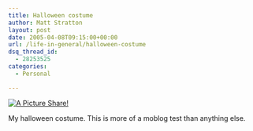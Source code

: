 ```yaml
---
title: Halloween costume
author: Matt Stratton
layout: post
date: 2005-04-08T09:15:00+00:00
url: /life-in-general/halloween-costume
dsq_thread_id:
  - 28253525
categories:
  - Personal

---
```

<div class="flickrEmailPost">
  <a href="http://www.flickr.com/photos/mugsy/8808110/" title="A Picture Share!"><img src="http://photos4.flickr.com/8808110_75f88031bc_m.jpg" alt="A Picture Share!" class="flickrEmailImage" /></a> 
  
  <p>
    My halloween costume. This is more of a moblog test than anything else.
  </p>
</div>
